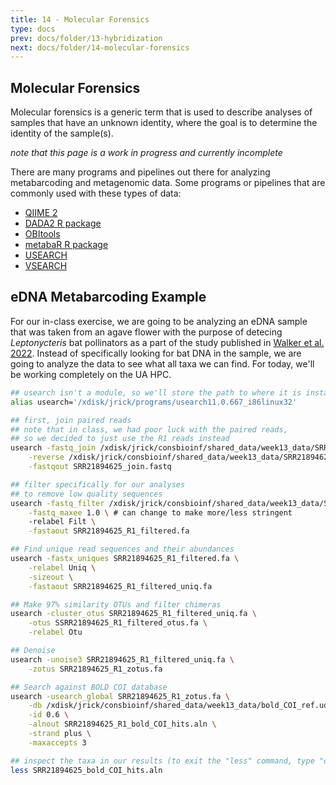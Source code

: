 ```yaml
---
title: 14 - Molecular Forensics
type: docs
prev: docs/folder/13-hybridization
next: docs/folder/14-molecular-forensics
---
```


## Molecular Forensics
Molecular forensics is a generic term that is used to describe analyses of samples that have an unknown identity, where the goal is to determine the identity of the sample(s). 

*note that this page is a work in progress and currently incomplete*

There are many programs and pipelines out there for analyzing metabarcoding and metagenomic data. Some programs or pipelines that are commonly used with these types of data:
* [QIIME 2](https://qiime2.org/)
* [DADA2 R package](https://benjjneb.github.io/dada2/)
* [OBItools](https://git.metabarcoding.org/obitools/obitools/-/wikis/home)
* [metabaR R package](https://metabarfactory.github.io/metabaR/index.html)
* [USEARCH](https://www.drive5.com/usearch/)
* [VSEARCH](https://github.com/torognes/vsearch)

## eDNA Metabarcoding Example
For our in-class exercise, we are going to be analyzing an eDNA sample that was taken from an agave flower with the purpose of detecing *Leptonycteris* bat pollinators as a part of the study published in [Walker et al. 2022](https://doi.org/10.3390/ani12223075). Instead of specifically looking for bat DNA in the sample, we are going to analyze the data to see what all taxa we can find. For today, we'll be working completely on the UA HPC.

```sh
## usearch isn't a module, so we'll store the path to where it is installed
alias usearch='/xdisk/jrick/programs/usearch11.0.667_i86linux32'

## first, join paired reads
## note that in class, we had poor luck with the paired reads,
## so we decided to just use the R1 reads instead
usearch -fastq_join /xdisk/jrick/consbioinf/shared_data/week13_data/SRR21894625_R1.fastq \
	-reverse /xdisk/jrick/consbioinf/shared_data/week13_data/SRR21894625_R2.fastq \
	-fastqout SRR21894625_join.fastq

## filter specifically for our analyses
## to remove low quality sequences
usearch -fastq_filter /xdisk/jrick/consbioinf/shared_data/week13_data/SRR21894625_R1.fastq \
	-fastq_maxee 1.0 \ # can change to make more/less stringent
	-relabel Filt \
	-fastaout SRR21894625_R1_filtered.fa

## Find unique read sequences and their abundances
usearch -fastx_uniques SRR21894625_R1_filtered.fa \
	-relabel Uniq \
	-sizeout \
	-fastaout SRR21894625_R1_filtered_uniq.fa

## Make 97% similarity OTUs and filter chimeras
usearch -cluster_otus SRR21894625_R1_filtered_uniq.fa \
	-otus SSRR21894625_R1_filtered_otus.fa \
	-relabel Otu

## Denoise
usearch -unoise3 SRR21894625_R1_filtered_uniq.fa \
	-zotus SRR21894625_R1_zotus.fa

## Search against BOLD COI database
usearch -usearch_global SRR21894625_R1_zotus.fa \
	-db /xdisk/jrick/consbioinf/shared_data/week13_data/bold_COI_ref.udb  \
	-id 0.6 \
	-alnout SRR21894625_R1_bold_COI_hits.aln \
	-strand plus \
	-maxaccepts 3

## inspect the taxa in our results (to exit the "less" command, type "q")
less SRR21894625_bold_COI_hits.aln

```
